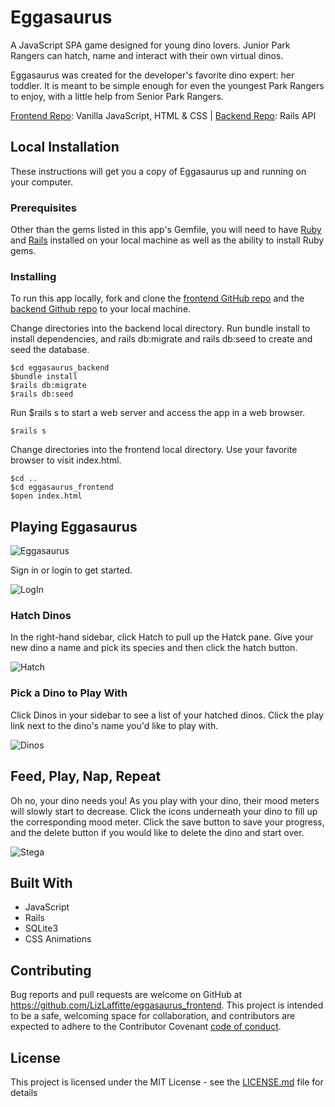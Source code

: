 # Eggasaurus
A JavaScript SPA game designed for young dino lovers. Junior Park Rangers can hatch, name and interact with their own virtual dinos.

Eggasaurus was created for the developer's favorite dino expert: her toddler. It is meant to be simple enough for even the youngest Park Rangers to enjoy, with a little help from Senior Park Rangers.


[Frontend Repo](https://github.com/LizLaffitte/eggasaurus_frontend): Vanilla JavaScript, HTML & CSS | [Backend Repo](https://github.com/LizLaffitte/eggasaurus_backend): Rails API

## Local Installation

These instructions will get you a copy of Eggasaurus up and running on your computer.

### Prerequisites

Other than the gems listed in this app's Gemfile, you will need to have [Ruby](https://www.ruby-lang.org/en/downloads/) and [Rails](https://guides.rubyonrails.org/v5.0/getting_started.html) installed on your local machine as well as the ability to install Ruby gems.

### Installing

To run this app locally, fork and clone the [frontend GitHub repo](https://github.com/LizLaffitte/eggasaurus_frontend) and the [backend Github repo](https://github.com/LizLaffitte/eggasaurus_backend) to your local machine. 

Change directories into the backend local directory. Run bundle install to install dependencies, and rails db:migrate and rails db:seed to create and seed the database. 
```
$cd eggasaurus_backend
$bundle install
$rails db:migrate
$rails db:seed
```

Run $rails s to start a web server and access the app in a web browser. 
```
$rails s
```

Change directories into the frontend local directory. Use your favorite browser to visit index.html.

```
$cd ..
$cd eggasaurus_frontend
$open index.html
```

## Playing Eggasaurus
![Eggasaurus](https://user-images.githubusercontent.com/52801558/95231836-ad2e8b00-07d1-11eb-806c-f8d0fc751299.PNG)

Sign in or login to get started.

![LogIn](https://user-images.githubusercontent.com/52801558/95231911-cb948680-07d1-11eb-9f9b-1568b358940a.PNG)

### Hatch Dinos
In the right-hand sidebar, click Hatch to pull up the Hatck pane. Give your new dino a name and pick its species and then click the hatch button.

![Hatch](https://user-images.githubusercontent.com/52801558/95232648-cbe15180-07d2-11eb-93a2-a3f1ba433ba8.PNG)


### Pick a Dino to Play With
Click Dinos in your sidebar to see a list of your hatched dinos. Click the play link next to the dino's name you'd like to play with.

![Dinos](https://user-images.githubusercontent.com/52801558/95232552-a94f3880-07d2-11eb-9da5-0b4e07a0de11.PNG)


## Feed, Play, Nap, Repeat
Oh no, your dino needs you! As you play with your dino, their mood meters will slowly start to decrease. Click the icons underneath your dino to fill up the corresponding mood meter. Click the save button to save your progress, and the delete button if you would like to delete the dino and start over.

![Stega](https://user-images.githubusercontent.com/52801558/95232680-d7347d00-07d2-11eb-9520-c04b0be03ce9.PNG)


## Built With
* JavaScript 
* Rails
* SQLite3 
* CSS Animations

## Contributing

Bug reports and pull requests are welcome on GitHub at https://github.com/LizLaffitte/eggasaurus_frontend. This project is intended to be a safe, welcoming space for collaboration, and contributors are expected to adhere to the Contributor Covenant [code of conduct](code_of_conduct.md).


## License

This project is licensed under the MIT License - see the [LICENSE.md](LICENSE) file for details
